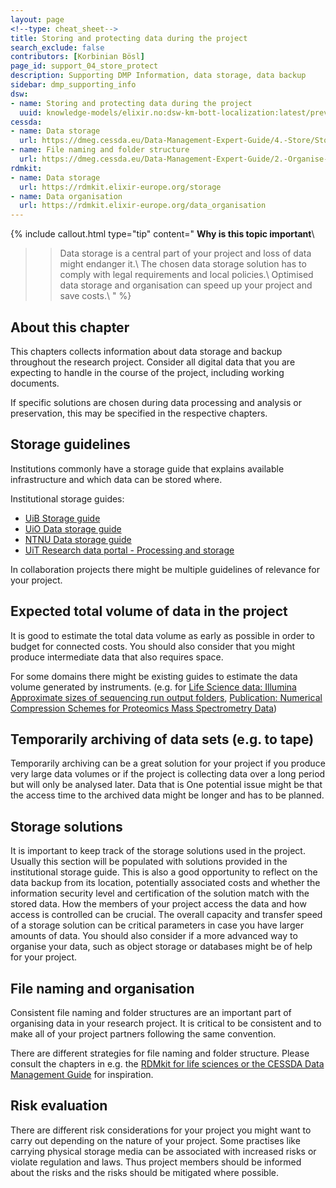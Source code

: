 ```yaml
---
layout: page
<!--type: cheat_sheet-->
title: Storing and protecting data during the project
search_exclude: false
contributors: [Korbinian Bösl]
page_id: support_04_store_protect
description: Supporting DMP Information, data storage, data backup
sidebar: dmp_supporting_info
dsw:
- name: Storing and protecting data during the project
  uuid: knowledge-models/elixir.no:dsw-km-bott-localization:latest/preview?questionUuid=b11a3987-d7fa-4e9e-9ab5-48a6f2ffc2b0
cessda:
- name: Data storage
  url: https://dmeg.cessda.eu/Data-Management-Expert-Guide/4.-Store/Storage
- name: File naming and folder structure
  url: https://dmeg.cessda.eu/Data-Management-Expert-Guide/2.-Organise-Document/Designing-a-data-file-structure
rdmkit:
- name: Data storage
  url: https://rdmkit.elixir-europe.org/storage
- name: Data organisation
  url: https://rdmkit.elixir-europe.org/data_organisation
---
```


{% include callout.html type="tip" content="
**Why is this topic important**\\
>> Data storage is a central part of your project and loss of data might endanger it.\\
>> The chosen data storage solution has to comply with legal requirements and local policies.\\
>> Optimised data storage and organisation can speed up your project and save costs.\\
" %}

## About this chapter

This chapters collects information about data storage and backup throughout the research project. Consider all digital data that you are expecting to handle in the course of the project, including working documents.

If specific solutions are chosen during data processing and analysis or preservation, this may be specified in the respective chapters.

## Storage guidelines
Institutions commonly have a storage guide that explains available infrastructure and which data can be stored where.

Institutional storage guides:
* [UiB Storage guide](https://www.uib.no/en/foremployees/153608/storage-guide)
* [UiO Data storage guide](https://www.uio.no/english/services/it/security/lsis/storage-guide.html)
* [NTNU Data storage guide](https://i.ntnu.no/wiki/-/wiki/English/Data+storage+guide)
* [UiT Research data portal - Processing and storage](https://en.uit.no/research/research-dataportal/art?p_document_id=729174)

In collaboration projects there might be multiple guidelines of relevance for your project.

## Expected total volume of data in the project

It is good to estimate the total data volume as early as possible in order to budget for connected costs. You should also consider that you might produce intermediate data that also requires space.

For some domains there might be existing guides to estimate the data volume generated by instruments. (e.g. for [Life Science data: Illumina  Approximate sizes of sequencing run output folders](https://support.illumina.com/bulletins/2018/01/approximate-sizes-of-sequencing-run-output-folders.html), [Publication: Numerical Compression Schemes for Proteomics Mass Spectrometry Data](https://doi.org/10.1074/mcp.O114.037879))

## Temporarily archiving of data sets (e.g. to tape)

Temporarily archiving can be a great solution for your project if you produce very large data volumes or if the project is collecting data over a long period but will only be analysed later. Data that is 
One potential issue might be that the access time to the archived data might be longer and has to be planned.


## Storage solutions

It is important to keep track of the storage solutions used in the project. Usually this section will be populated with solutions provided in the institutional storage guide. This is also a good opportunity to reflect on the data backup from its location, potentially associated costs and whether the information security level and certification of the solution match with the stored data. 
How the members of your project access the data and how access is controlled can be crucial. The overall capacity and transfer speed of a storage solution can be critical parameters in case you have larger amounts of data.
You should also consider if a more advanced way to organise your data, such as object storage or databases might be of help for your project.

## File naming and organisation

Consistent file naming and folder structures are an important part of organising data in your research project. It is critical to be consistent and to make all of your project partners following the same convention.

There are different strategies for file naming and folder structure. Please consult the chapters in e.g. the [RDMkit for life sciences or the CESSDA Data Management Guide](support_04_store_protect#further-resources)  for inspiration.

## Risk evaluation

There are different risk considerations for your project you might want to carry out depending on the nature of your project. Some practises like carrying physical storage media can be associated with increased risks or violate regulation and laws. Thus project members should be informed about the risks and the risks should be mitigated where possible.
